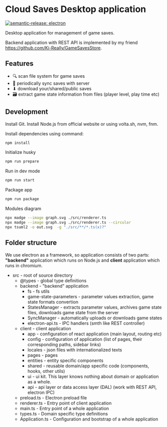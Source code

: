 # Cloud Saves Desktop application

[![semantic-release: electron](https://img.shields.io/badge/semantic--release-electron-31a0f9?logo=semantic-release)](https://github.com/semantic-release/semantic-release)

Desktop application for management of game saves.

Backend application with REST API is implemented by my friend https://github.com/Ki-Really/GameSavesStore.

## Features

- 🔍 scan file system for game saves
- 🔄 periodically sync saves with server
- ⬇︎ download your/shared/public saves
- 🗃️ extract game state information from files (player level, play time etc)

## Development

Install Git.
Install Node.js from official website or using volta.sh, nvm, fnm.

Install dependencies using command:

```sh
npm install
```

Initialize husky

```sh
npm run prepare
```

Run in dev mode

```sh
npm run start
```

Package app

```sh
npm run package
```

Modules diagram

```sh
npx madge --image graph.svg ./src/renderer.ts
npx madge --image graph.svg ./src/renderer.ts --circular
npx tsuml2 -o out.svg  -g "./src/**/*.ts(x)?"
```

## Folder structure

We use electron as a framework, so application consists of two parts: **"backend"** application which runs on Node.js and **client** application which runs in chromium.

- src - root of source directory
  - @types - global type definitions
  - backend - "backend" application
    - fs - fs utils
    - game-state-parameters - parameter values extraction, game state formats convertion
    - StatesManager - extracts parameter values, archives game state files, downloads game state from the server
    - SyncManager - automatically uploads or downloads game states
    - electron-api.ts - IPC handlers (smth like REST controller)
  - client - client application
    - app - configuration of react application (main layout, routing etc)
    - config - configuration of application (list of pages, their corresponding paths, sidebar links)
    - locales - json files with internationalized texts
    - pages - pages
    - entities - entity specific components
    - shared - reusable domain/app specific code (components, hooks, other utils)
    - ui - ui kit. This layer knows nothing about domain or application as a whole.
    - api - api layer or data access layer (DAL) (work with REST API, electron IPC)
  - preload.ts - Electron preload file
  - renderer.ts - Entry point of client application
  - main.ts - Entry point of a whole application
  - types.ts - Domain specific type definitions
  - Application.ts - Configuration and bootstrap of a whole application
